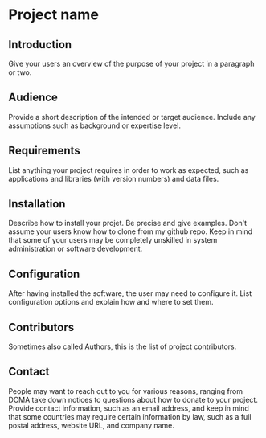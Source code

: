 # Project name

## Introduction

Give your users an overview of the purpose of your project in a paragraph or two.

## Audience

Provide a short description of the intended or target audience. 
Include any assumptions such as background or expertise level. 

## Requirements

List anything your project requires in order to work as expected, such as applications and libraries (with version numbers) and data files. 

## Installation

Describe how to install your projet. Be precise and give examples. Don't assume your users know how to clone from my github repo. Keep in mind that some of your users may be completely unskilled in system administration or software development.

## Configuration

After having installed the software, the user may need to configure it. List configuration options and explain how and where to set them.

## Contributors

Sometimes also called Authors, this is the list of project contributors.

## Contact

People may want to reach out to you for various reasons, ranging from DCMA take down notices to questions about how to donate to your project. Provide contact information, such as an email address, and keep in mind that some countries may require certain information by law, such as a full postal address, website URL, and company name.
